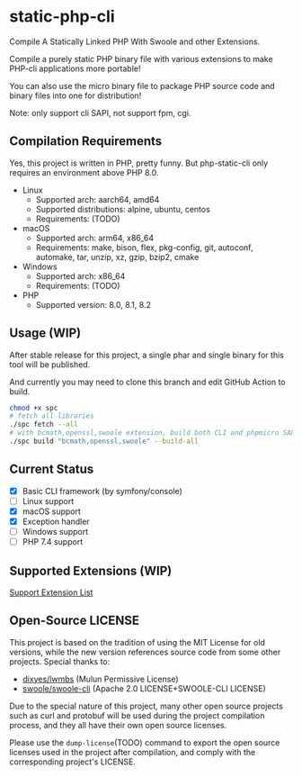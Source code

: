 # static-php-cli
Compile A Statically Linked PHP With Swoole and other Extensions.

Compile a purely static PHP binary file with various extensions to make PHP-cli applications more portable! 

You can also use the micro binary file to package PHP source code and binary files into one for distribution!

Note: only support cli SAPI, not support fpm, cgi.

## Compilation Requirements

Yes, this project is written in PHP, pretty funny.
But php-static-cli only requires an environment above PHP 8.0.

- Linux
  - Supported arch: aarch64, amd64
  - Supported distributions: alpine, ubuntu, centos
  - Requirements: (TODO)
- macOS
  - Supported arch: arm64, x86_64
  - Requirements: make, bison, flex, pkg-config, git, autoconf, automake, tar, unzip, xz, gzip, bzip2, cmake
- Windows
  - Supported arch: x86_64
  - Requirements: (TODO)
- PHP
  - Supported version: 8.0, 8.1, 8.2

## Usage (WIP)

After stable release for this project, a single phar and single binary for this tool will be published.

And currently you may need to clone this branch and edit GitHub Action to build.

```bash
chmod +x spc
# fetch all libraries
./spc fetch --all
# with bcmath,openssl,swoole extension, build both CLI and phpmicro SAPI
./spc build "bcmath,openssl,swoole" --build-all
```

## Current Status

- [X] Basic CLI framework (by symfony/console)
- [ ] Linux support
- [X] macOS support
- [X] Exception handler
- [ ] Windows support
- [ ] PHP 7.4 support

## Supported Extensions (WIP)

[Support Extension List](/ext-support.md)

## Open-Source LICENSE

This project is based on the tradition of using the MIT License for old versions, 
while the new version references source code from some other projects. 
Special thanks to:

- [dixyes/lwmbs](https://github.com/dixyes/lwmbs) (Mulun Permissive License)
- [swoole/swoole-cli](https://github.com/swoole/swoole-cli) (Apache 2.0 LICENSE+SWOOLE-CLI LICENSE)

Due to the special nature of this project, 
many other open source projects such as curl and protobuf will be used during the project compilation process, 
and they all have their own open source licenses.

Please use the `dump-license`(TODO) command to export the open source licenses used in the project after compilation, 
and comply with the corresponding project's LICENSE.
